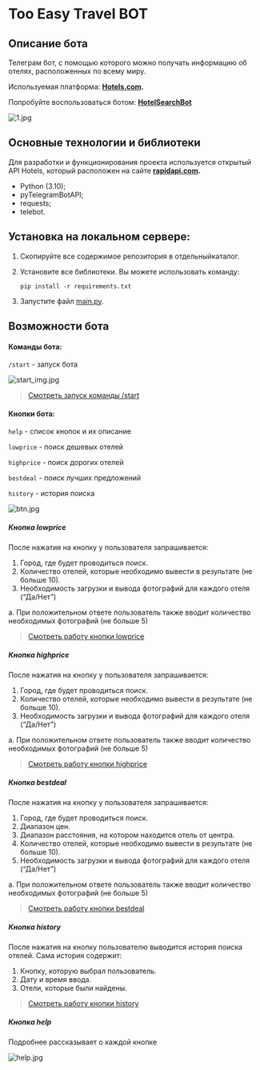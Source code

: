 # Too Easy Travel BOT

## Описание бота

Телеграм бот, с помощью которого можно получать информацию об отелях, расположенных по всему миру.

Используемая платформа: **[Hotels.com](https://hotels.com/).**

Попробуйте воспользоваться ботом: [**HotelSearchBot**](https://t.me/SS_HotelSearchBot)

![1.jpg](media/1.jpg?t=1682006625366)

## Основные технологии и библиотеки

Для разработки и функционирования проекта используется открытый API Hotels, который расположен на сайте **[rapidapi.com](https://rapidapi.com/apidojo/api/hotels4/).**

* Python (3.10);
* pyTelegramBotAPI;
* requests;
* telebot.

## Установка на локальном сервере:

1. Скопируйте все содержимое репозитория в отдельныйкаталог.
2. Установите все библиотеки. Вы можете использовать команду:

   `pip install -r requirements.txt`
3. Запустите файл [main.py](main.py).

## Возможности бота

#### Команды бота:

`/start` - запуск бота

![start_img.jpg](media/start_img.jpg?t=1682005662326)

> [Смотреть запуск команды /start](https://gitlab.skillbox.ru/lana_seg/PA_Python_DPO_bot/-/raw/homework/project/media/start.GIF)

#### Кнопки бота:

`help` - список кнопок и их описание

`lowprice` - поиск дешевых отелей

`highprice` - поиск дорогих отелей

`bestdeal` - поиск лучших предложений

`history` - история поиска

![btn.jpg](media/btn.jpg?t=1682005710465)

##### Кнопка lowprice

После нажатия на кнопку у пользователя запрашивается:

1. Город, где будет проводиться поиск.
2. Количество отелей, которые необходимо вывести в результате (не больше 10).
3. Необходимость загрузки и вывода фотографий для каждого отеля (“Да/Нет”)

a. При положительном ответе пользователь также вводит количество необходимых фотографий (не больше 5)

> [Смотреть работу кнопки lowprice](https://gitlab.skillbox.ru/lana_seg/PA_Python_DPO_bot/-/raw/homework/project/media/lowprice.GIF)

##### Кнопка highprice

После нажатия на кнопку у пользователя запрашивается:

1. Город, где будет проводиться поиск.
2. Количество отелей, которые необходимо вывести в результате (не больше 10).
3. Необходимость загрузки и вывода фотографий для каждого отеля (“Да/Нет”)

a. При положительном ответе пользователь также вводит количество необходимых фотографий (не больше 5)

> [Смотреть работу кнопки highprice](https://gitlab.skillbox.ru/lana_seg/PA_Python_DPO_bot/-/raw/homework/project/media/highprice.GIF)

##### Кнопка bestdeal

После нажатия на кнопку у пользователя запрашивается:

1. Город, где будет проводиться поиск.
2. Диапазон цен.
3. Диапазон расстояния, на котором находится отель от центра.
4. Количество отелей, которые необходимо вывести в результате (не больше 10).
5. Необходимость загрузки и вывода фотографий для каждого отеля (“Да/Нет”)

a. При положительном ответе пользователь также вводит количество необходимых фотографий (не больше 5)

> [Смотреть работу кнопки bestdeal](https://gitlab.skillbox.ru/lana_seg/PA_Python_DPO_bot/-/raw/homework/project/media/highprice.GIF)

##### Кнопка history

После нажатия на кнопку пользователю выводится история поиска отелей. Сама история содержит:

1. Кнопку, которую выбрал пользователь.
2. Дату и время ввода.
3. Отели, которые были найдены.

> [Смотреть работу кнопки history](https://gitlab.skillbox.ru/lana_seg/PA_Python_DPO_bot/-/raw/homework/project/media/history.GIF)

##### Кнопка help

Подробнее рассказывает о каждой кнопке

![help.jpg](media/help.jpg?t=1682005828777)
